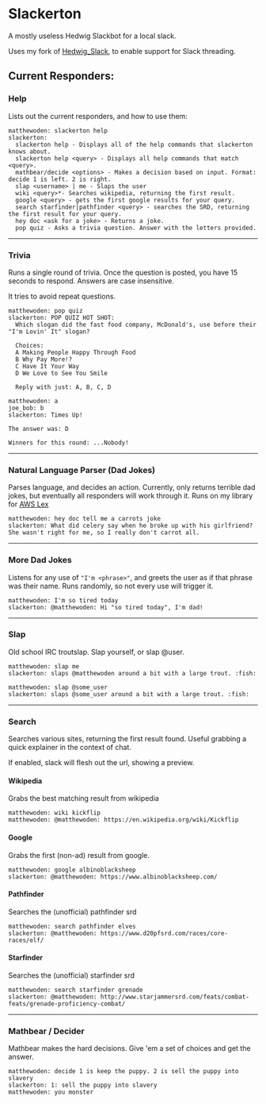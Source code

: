 # Slackerton

A mostly useless Hedwig Slackbot for a local slack.

Uses my fork of [Hedwig_Slack](https://github.com/matthewoden/hedwig_slack), to enable support for Slack threading.

## Current Responders:

### Help

Lists out the current responders, and how to use them:

```
matthewoden: slackerton help
slackerton:
  slackerton help - Displays all of the help commands that slackerton knows about.
  slackerton help <query> - Displays all help commands that match <query>.
  mathbear/decide <options> - Makes a decision based on input. Format: decide 1 is left. 2 is right.
  slap <username> | me - Slaps the user
  wiki <query>*- Searches wikipedia, returning the first result.
  google <query> - gets the first google results for your query.
  search starfinder|pathfinder <query> - searches the SRD, returning the first result for your query.
  hey doc <ask for a joke> - Returns a joke.
  pop quiz - Asks a trivia question. Answer with the letters provided.
```

---

### Trivia

Runs a single round of trivia. Once the question is posted, you have 15 seconds to respond. Answers are case insensitive.

It tries to avoid repeat questions.

```
matthewoden: pop quiz
slackerton: POP QUIZ HOT SHOT:
  Which slogan did the fast food company, McDonald's, use before their "I'm Lovin' It" slogan?

  Choices:
  A Making People Happy Through Food
  B Why Pay More!?
  C Have It Your Way
  D We Love to See You Smile

  Reply with just: A, B, C, D

matthewoden: a
joe_bob: b
slackerton: Times Up!

The answer was: D

Winners for this round: ...Nobody!
```

---

### Natural Language Parser (Dad Jokes)

Parses language, and decides an action. Currently, only returns terrible dad jokes, but eventually all responders will work through it. Runs on my library for [AWS Lex](https://github.com/matthewoden/lex)

```
matthewoden: hey doc tell me a carrots joke
slackerton: What did celery say when he broke up with his girlfriend? She wasn't right for me, so I really don't carrot all.
```

---

### More Dad Jokes

Listens for any use of `"I'm <phrase>"`, and greets the user as if that phrase was their name. Runs randomly, so not every use will trigger it.

```
matthewoden: I'm so tired today
slackerton: @matthewoden: Hi "so tired today", I'm dad!
```

---

### Slap

Old school IRC troutslap. Slap yourself, or slap @user.

```
matthewoden: slap me
slackerton: slaps @matthewoden around a bit with a large trout. :fish:

matthewoden: slap @some_user
slackerton: slaps @some_user around a bit with a large trout. :fish:
```

---

### Search

Searches various sites, returning the first result found. Useful grabbing a quick explainer in the context of chat.

If enabled, slack will flesh out the url, showing a preview.

#### Wikipedia

Grabs the best matching result from wikipedia

```
matthewoden: wiki kickflip
matthewoden: @matthewoden: https://en.wikipedia.org/wiki/Kickflip
```

#### Google

Grabs the first (non-ad) result from google.

```
matthewoden: google albinoblacksheep
slackerton: @matthewoden: https://www.albinoblacksheep.com/
```

#### Pathfinder

Searches the (unofficial) pathfinder srd

```
matthewoden: search pathfinder elves
slackerton: @matthewoden: https://www.d20pfsrd.com/races/core-races/elf/
```

#### Starfinder

Searches the (unofficial) starfinder srd

```
matthewoden: search starfinder grenade
slackerton: @matthewoden: http://www.starjammersrd.com/feats/combat-feats/grenade-proficiency-combat/
```

---

### Mathbear / Decider

Mathbear makes the hard decisions. Give 'em a set of choices and get the answer.

```
matthewoden: decide 1 is keep the puppy. 2 is sell the puppy into slavery
slackerton: 1: sell the puppy into slavery
matthewoden: you monster
```

